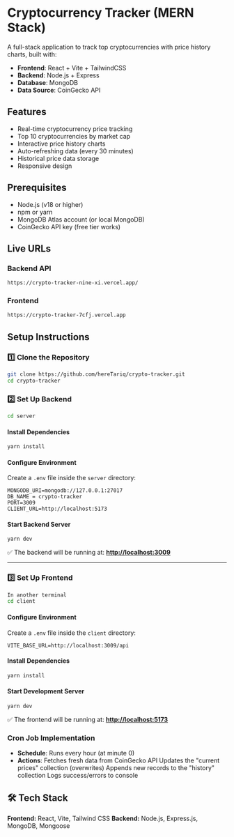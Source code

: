 # Cryptocurrency Tracker (MERN Stack)

A full-stack application to track top cryptocurrencies with price history charts, built with:
- **Frontend**: React + Vite + TailwindCSS
- **Backend**: Node.js + Express
- **Database**: MongoDB
- **Data Source**: CoinGecko API

## Features

- Real-time cryptocurrency price tracking
- Top 10 cryptocurrencies by market cap
- Interactive price history charts
- Auto-refreshing data (every 30 minutes)
- Historical price data storage
- Responsive design

## Prerequisites

- Node.js (v18 or higher)
- npm or yarn
- MongoDB Atlas account (or local MongoDB)
- CoinGecko API key (free tier works)

## Live URLs

### Backend API
```bash
https://crypto-tracker-nine-xi.vercel.app/
```

### Frontend
```bash
https://crypto-tracker-7cfj.vercel.app
```


## Setup Instructions

### 1️⃣ Clone the Repository

```bash
git clone https://github.com/hereTariq/crypto-tracker.git
cd crypto-tracker
```

### 2️⃣ Set Up Backend

```bash
cd server
```

#### Install Dependencies
```bash
yarn install
```

#### Configure Environment
Create a `.env` file inside the `server` directory:

```env
MONGODB_URI=mongodb://127.0.0.1:27017
DB_NAME = crypto-tracker
PORT=3009
CLIENT_URL=http://localhost:5173
```

#### Start Backend Server
```bash
yarn dev
```

✅ The backend will be running at: **[http://localhost:3009](http://localhost:3009)**

---

### 3️⃣ Set Up Frontend

```bash
In another terminal
cd client
```

#### Configure Environment
Create a `.env` file inside the `client` directory:

```env
VITE_BASE_URL=http://localhost:3009/api
```

#### Install Dependencies
```bash
yarn install
```

#### Start Development Server
```bash
yarn dev
```
✅ The frontend will be running at: **[http://localhost:5173](http://localhost:5173)**


### Cron Job Implementation
- **Schedule**: Runs every hour (at minute 0)
- **Actions**:
Fetches fresh data from CoinGecko API
Updates the "current prices" collection (overwrites)
Appends new records to the "history" collection
Logs success/errors to console



## 🛠️ Tech Stack

**Frontend:** React, Vite, Tailwind CSS
**Backend:** Node.js, Express.js, MongoDB, Mongoose  

